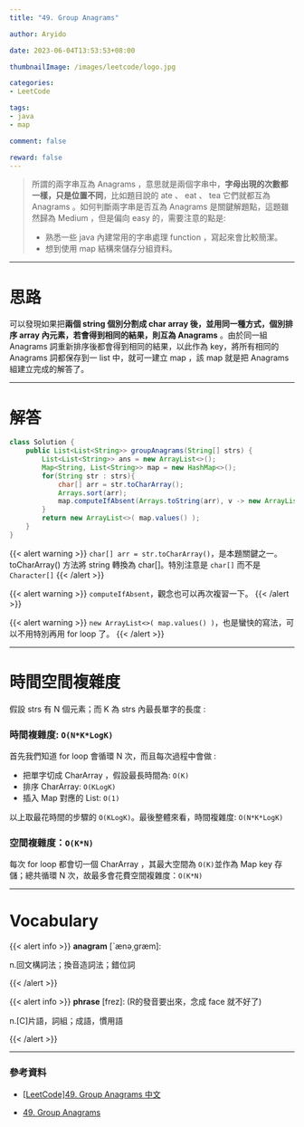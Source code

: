 ```yaml
---
title: "49. Group Anagrams"

author: Aryido

date: 2023-06-04T13:53:53+08:00

thumbnailImage: /images/leetcode/logo.jpg

categories:
- LeetCode

tags:
- java
- map

comment: false

reward: false
---
```

<!--BODY-->
> 所謂的兩字串互為 Anagrams ，意思就是兩個字串中，**字母出現的次數都一樣，只是位置不同**，比如題目說的 ate 、 eat 、 tea 它們就都互為 Anagrams 。如何判斷兩字串是否互為 Anagrams 是關鍵解題點，這題雖然歸為 Medium ，但是偏向 easy 的，需要注意的點是:
> - 熟悉一些 java 內建常用的字串處理 function ，寫起來會比較簡潔。
> - 想到使用 map 結構來儲存分組資料。
<!--more-->

---

# 思路

可以發現如果把**兩個 string 個別分割成 char array 後，並用同一種方式，個別排序 array 內元素，若會得到相同的結果，則互為 Anagrams** 。由於同一組 Anagrams 詞重新排序後都會得到相同的結果，以此作為 key，將所有相同的 Anagrams 詞都保存到一 list 中，就可一建立 map ，該 map 就是把 Anagrams 組建立完成的解答了。

---

# 解答
```java
class Solution {
    public List<List<String>> groupAnagrams(String[] strs) {
        List<List<String>> ans = new ArrayList<>();
		Map<String, List<String>> map = new HashMap<>();
		for(String str : strs){
			char[] arr = str.toCharArray();
			Arrays.sort(arr);
			map.computeIfAbsent(Arrays.toString(arr), v -> new ArrayList()).add(str);
		}
		return new ArrayList<>( map.values() );
    }
}
```

{{< alert warning >}}
```char[] arr = str.toCharArray()```，是本題關鍵之一。toCharArray() 方法將 string 轉換為 char[]。特別注意是 ```char[]``` 而不是 ```Character[]```
{{< /alert >}}

{{< alert warning >}}
```computeIfAbsent```，觀念也可以再次複習一下。
{{< /alert >}}

{{< alert warning >}}
```new ArrayList<>( map.values() )```，也是蠻快的寫法，可以不用特別再用 for loop 了。
{{< /alert >}}

---

# 時間空間複雜度
假設 strs 有 N 個元素；而 K 為 strs 內最長單字的長度 :
### 時間複雜度: ```O(N*K*LogK)```
首先我們知道 for loop 會循環 N 次，而且每次過程中會做 :
- 把單字切成 CharArray ，假設最長時間為: ```O(K)```
- 排序 CharArray: ```O(KLogK)```
- 插入 Map 對應的 List: ```O(1)```

以上取最花時間的步驟的 ```O(KLogK)```。最後整體來看，時間複雜度: ```O(N*K*LogK)```
### 空間複雜度：```O(K*N)```
每次 for loop 都會切一個 CharArray ，其最大空間為 ```O(K)```並作為 Map key 存儲；總共循環 N 次，故最多會花費空間複雜度：```O(K*N)```

---

# Vocabulary

{{< alert info >}}
**anagram** [ˋænə͵græm]:

n.回文構詞法；換音造詞法；錯位詞

{{< /alert >}}

{{< alert info >}}
**phrase** [frez]: (R的發音要出來，念成 face 就不好了)

n.[C]片語，詞組；成語，慣用語

{{< /alert >}}

---

### 參考資料

- [[LeetCode]49. Group Anagrams 中文](https://www.youtube.com/watch?v=OAzLAsTB8Hg&t=133s)

- [49. Group Anagrams](https://walkccc.me/LeetCode/problems/0049/)